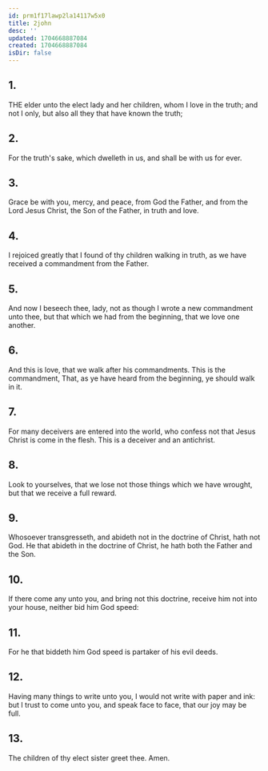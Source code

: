 ```yaml
---
id: prm1f17lawp2la14117w5x0
title: 2john
desc: ''
updated: 1704668887084
created: 1704668887084
isDir: false
---
```

## 1.
THE elder unto the elect lady and her children, whom I love in the truth; and not I only, but also all they that have known the truth;
## 2.
For the truth's sake, which dwelleth in us, and shall be with us for ever.
## 3.
Grace be with you, mercy, and peace, from God the Father, and from the Lord Jesus Christ, the Son of the Father, in truth and love.
## 4.
I rejoiced greatly that I found of thy children walking in truth, as we have received a commandment from the Father.
## 5.
And now I beseech thee, lady, not as though I wrote a new commandment unto thee, but that which we had from the beginning, that we love one another.
## 6.
And this is love, that we walk after his commandments. This is the commandment, That, as ye have heard from the beginning, ye should walk in it.
## 7.
For many deceivers are entered into the world, who confess not that Jesus Christ is come in the flesh. This is a deceiver and an antichrist.
## 8.
Look to yourselves, that we lose not those things which we have wrought, but that we receive a full reward.
## 9.
Whosoever transgresseth, and abideth not in the doctrine of Christ, hath not God. He that abideth in the doctrine of Christ, he hath both the Father and the Son.
## 10.
If there come any unto you, and bring not this doctrine, receive him not into your house, neither bid him God speed:
## 11.
For he that biddeth him God speed is partaker of his evil deeds.
## 12.
Having many things to write unto you, I would not write with paper and ink: but I trust to come unto you, and speak face to face, that our joy may be full.
## 13.
The children of thy elect sister greet thee. Amen.
